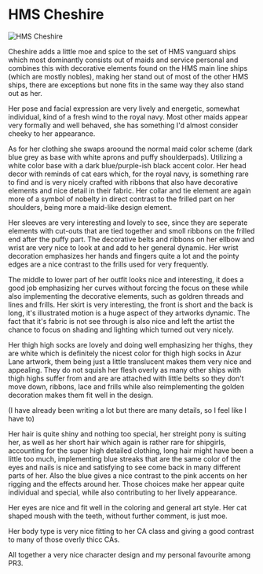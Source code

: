 # HMS Cheshire

![HMS Cheshire](https://azurlane.koumakan.jp/w/images/2/28/Cheshire.png)

Cheshire adds a little moe and spice to the set of HMS vanguard ships which most dominantly consists out of maids and service personal and combines this with decorative elements found on the HMS main line ships (which are mostly nobles), making her stand out of most of the other HMS ships, there are exceptions but none fits in the same way they also stand out as her.

Her pose and facial expression are very lively and energetic, somewhat individual, kind of a fresh wind to the royal navy.
Most other maids appear very formally and well behaved, she has something I'd almost consider cheeky to her appearance.

As for her clothing she swaps aroound the normal maid color scheme
(dark blue grey as base with white aprons and puffy shoulderpads).
Utilizing a white color base with a dark blue/purple-ish black accent color.
Her head decor with reminds of cat ears which, for the royal navy, is something rare to find and is very nicely crafted with ribbons that also have decorative elements and nice detail in their fabric.
Her collar and tie element are again more of a symbol of nobelty in direct contrast to the frilled part on her shoulders, being more a maid-like design element.

Her sleeves are very interesting and lovely to see, since they are seperate elements with cut-outs that are tied together and smoll ribbons on the frilled end after the puffy part.
The decorative belts and ribbons on her ellbow and wrist are very nice to look at and add to her general dynamic.
Her wrist decoration emphasizes her hands and fingers quite a lot and the pointy edges are a nice contrast to the frills used for very frequently.

The middle to lower part of her outfit looks nice and interesting, it does a good job emphasizing her curves without forcing the focus on these while also implementing the decorative elements, such as goldren threads and lines and frills.
Her skirt is very interesting, the front is short and the back is long, it's illustrated motion is a huge aspect of they artworks dynamic.
The fact that it's fabric is not see through is also nice and left the artist the chance to focus on shading and lighting which turned out very nicely.

Her thigh high socks are lovely and doing well emphasizing her thighs, they are white which is definitely the nicest color for thigh high socks in Azur Lane artwork, them being just a little translucent makes them very nice and appealing.
They do not squish her flesh overly as many other ships with thigh highs suffer from and are are attached with little belts so they don't move down, ribbons, lace and frills while also reimplementing the golden decoration makes them fit well in the design.

(I have already been writing a lot but there are many details, so I feel like I have to)

Her hair is quite shiny and nothing too special, her streight pony is suiting her,
as well as her short hair which again is rather rare for shipgirls,
accounting for the super high detailed clothing, long hair might have been a little too much,
implementing blue streaks that are the same color of the eyes and nails is nice and satisfying to see come back in many different parts of her.
Also the blue gives a nice contrast to the pink accents on her rigging and the effects around her.
Those choices make her appear quite individual and special, while also contributing to her lively appearance.

Her eyes are nice and fit well in the coloring and general art style.
Her cat shaped moush with the teeth, without further comment, is just moe.

Her body type is very nice fitting to her CA class and giving a good contrast to many of those overly thicc CAs.

All together a very nice character design and my personal favourite among PR3.